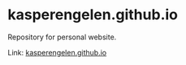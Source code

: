 # kasperengelen.github.io
Repository for personal website.

Link: [kasperengelen.github.io](https://kasperengelen.github.io)
